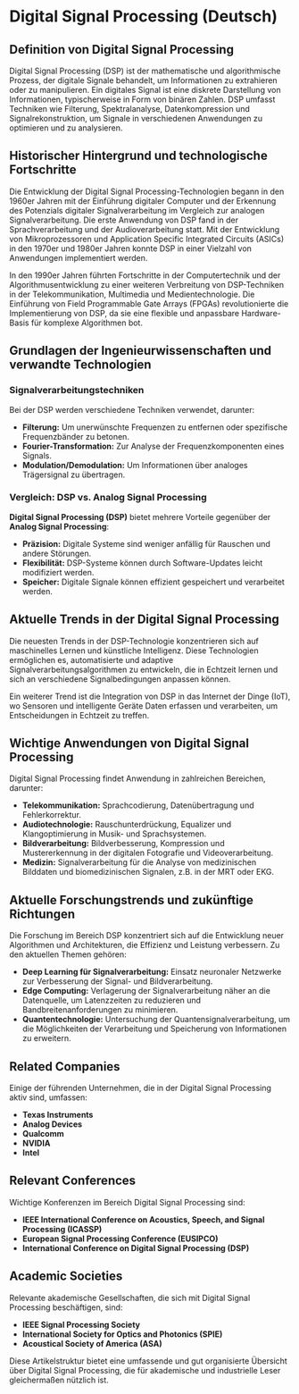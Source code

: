 # Digital Signal Processing (Deutsch)

## Definition von Digital Signal Processing

Digital Signal Processing (DSP) ist der mathematische und algorithmische Prozess, der digitale Signale behandelt, um Informationen zu extrahieren oder zu manipulieren. Ein digitales Signal ist eine diskrete Darstellung von Informationen, typischerweise in Form von binären Zahlen. DSP umfasst Techniken wie Filterung, Spektralanalyse, Datenkompression und Signalrekonstruktion, um Signale in verschiedenen Anwendungen zu optimieren und zu analysieren.

## Historischer Hintergrund und technologische Fortschritte

Die Entwicklung der Digital Signal Processing-Technologien begann in den 1960er Jahren mit der Einführung digitaler Computer und der Erkennung des Potenzials digitaler Signalverarbeitung im Vergleich zur analogen Signalverarbeitung. Die erste Anwendung von DSP fand in der Sprachverarbeitung und der Audioverarbeitung statt. Mit der Entwicklung von Mikroprozessoren und Application Specific Integrated Circuits (ASICs) in den 1970er und 1980er Jahren konnte DSP in einer Vielzahl von Anwendungen implementiert werden.

In den 1990er Jahren führten Fortschritte in der Computertechnik und der Algorithmusentwicklung zu einer weiteren Verbreitung von DSP-Techniken in der Telekommunikation, Multimedia und Medientechnologie. Die Einführung von Field Programmable Gate Arrays (FPGAs) revolutionierte die Implementierung von DSP, da sie eine flexible und anpassbare Hardware-Basis für komplexe Algorithmen bot.

## Grundlagen der Ingenieurwissenschaften und verwandte Technologien

### Signalverarbeitungstechniken

Bei der DSP werden verschiedene Techniken verwendet, darunter:

- **Filterung:** Um unerwünschte Frequenzen zu entfernen oder spezifische Frequenzbänder zu betonen.
- **Fourier-Transformation:** Zur Analyse der Frequenzkomponenten eines Signals.
- **Modulation/Demodulation:** Um Informationen über analoges Trägersignal zu übertragen.

### Vergleich: DSP vs. Analog Signal Processing

**Digital Signal Processing (DSP)** bietet mehrere Vorteile gegenüber der **Analog Signal Processing**:

- **Präzision:** Digitale Systeme sind weniger anfällig für Rauschen und andere Störungen.
- **Flexibilität:** DSP-Systeme können durch Software-Updates leicht modifiziert werden.
- **Speicher:** Digitale Signale können effizient gespeichert und verarbeitet werden.

## Aktuelle Trends in der Digital Signal Processing

Die neuesten Trends in der DSP-Technologie konzentrieren sich auf maschinelles Lernen und künstliche Intelligenz. Diese Technologien ermöglichen es, automatisierte und adaptive Signalverarbeitungsalgorithmen zu entwickeln, die in Echtzeit lernen und sich an verschiedene Signalbedingungen anpassen können. 

Ein weiterer Trend ist die Integration von DSP in das Internet der Dinge (IoT), wo Sensoren und intelligente Geräte Daten erfassen und verarbeiten, um Entscheidungen in Echtzeit zu treffen.

## Wichtige Anwendungen von Digital Signal Processing

Digital Signal Processing findet Anwendung in zahlreichen Bereichen, darunter:

- **Telekommunikation:** Sprachcodierung, Datenübertragung und Fehlerkorrektur.
- **Audiotechnologie:** Rauschunterdrückung, Equalizer und Klangoptimierung in Musik- und Sprachsystemen.
- **Bildverarbeitung:** Bildverbesserung, Kompression und Mustererkennung in der digitalen Fotografie und Videoverarbeitung.
- **Medizin:** Signalverarbeitung für die Analyse von medizinischen Bilddaten und biomedizinischen Signalen, z.B. in der MRT oder EKG.

## Aktuelle Forschungstrends und zukünftige Richtungen

Die Forschung im Bereich DSP konzentriert sich auf die Entwicklung neuer Algorithmen und Architekturen, die Effizienz und Leistung verbessern. Zu den aktuellen Themen gehören:

- **Deep Learning für Signalverarbeitung:** Einsatz neuronaler Netzwerke zur Verbesserung der Signal- und Bildverarbeitung.
- **Edge Computing:** Verlagerung der Signalverarbeitung näher an die Datenquelle, um Latenzzeiten zu reduzieren und Bandbreitenanforderungen zu minimieren.
- **Quantentechnologie:** Untersuchung der Quantensignalverarbeitung, um die Möglichkeiten der Verarbeitung und Speicherung von Informationen zu erweitern.

## Related Companies

Einige der führenden Unternehmen, die in der Digital Signal Processing aktiv sind, umfassen:

- **Texas Instruments**
- **Analog Devices**
- **Qualcomm**
- **NVIDIA**
- **Intel**

## Relevant Conferences

Wichtige Konferenzen im Bereich Digital Signal Processing sind:

- **IEEE International Conference on Acoustics, Speech, and Signal Processing (ICASSP)**
- **European Signal Processing Conference (EUSIPCO)**
- **International Conference on Digital Signal Processing (DSP)**

## Academic Societies

Relevante akademische Gesellschaften, die sich mit Digital Signal Processing beschäftigen, sind:

- **IEEE Signal Processing Society**
- **International Society for Optics and Photonics (SPIE)**
- **Acoustical Society of America (ASA)**

Diese Artikelstruktur bietet eine umfassende und gut organisierte Übersicht über Digital Signal Processing, die für akademische und industrielle Leser gleichermaßen nützlich ist.